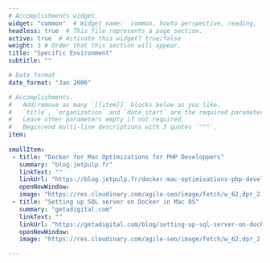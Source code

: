 ```yaml
---
# Accomplishments widget.
widget: "common"  # Widget name:  common, howto perspective, reading,  etc
headless: true  # This file represents a page section.
active: true  # Activate this widget? true/false
weight: 3 # Order that this section will appear.
title: "Specific Environment"
subtitle: ""

# Date format
date_format: "Jan 2006"

# Accomplishments.
#   Add/remove as many `[[item]]` blocks below as you like.
#   `title`, `organization` and `date_start` are the required parameters.
#   Leave other parameters empty if not required.
#   Begin/end multi-line descriptions with 3 quotes `"""`.
item:
 
smallItem: 
 - title: "Docker for Mac Optimizations for PHP Developpers"
   summary: "blog.jetpulp.fr"
   linkText: ""
   linkUrl: "https://blog.jetpulp.fr/docker-mac-optimisations-php-developpers/"
   openNewWindow: 
   image: "https://res.cloudinary.com/agile-seo/image/fetch/w_62,dpr_2.0,d_blank_am8gzx.png/https%3A%2F%2Flogo.clearbit.com%2Fblog.jetpulp.fr%3Fsize%3D250" 
 - title: "Setting up SQL server on Docker in Mac OS"
   summary: "getadigital.com"
   linkText: ""
   linkUrl: "https://getadigital.com/blog/setting-up-sql-server-on-docker-in-mac-os/"
   openNewWindow: 
   image: "https://res.cloudinary.com/agile-seo/image/fetch/w_62,dpr_2.0,d_blank_am8gzx.png/https%3A%2F%2Flogo.clearbit.com%2Fgetadigital.com%3Fsize%3D250" 

---
```





                    


                    